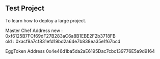 ## Test Project

To learn how to deploy a large project.

Master Chef Address 
new : 0xf6125B7FCf69dF27B283aC6a8B1EBE2F2b3718FB <br />
old : 0xacf9a7cf831efd19bd2a64e7b838ea35e1f67bcd

EggToken Address
0x4e46d1ba5da2aE6195Dac7cbc139776E5a9d9164
